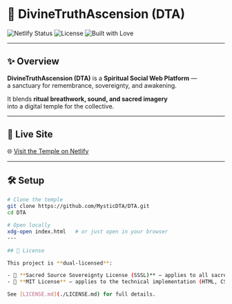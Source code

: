 # 🌌 DivineTruthAscension (DTA)

![Netlify Status](https://api.netlify.com/api/v1/badges/87ef864e-40c3-4782-9b00-cdfa296e2ab8/deploy-status)
![License](https://img.shields.io/badge/License-SSSL--v1.0-blueviolet?style=for-the-badge&logo=open-source-initiative)
![Built with Love](https://img.shields.io/badge/Built%20with-%F0%9F%92%96%20Divine%20Source-pink?style=for-the-badge)

---

## ✨ Overview
**DivineTruthAscension (DTA)** is a **Spiritual Social Web Platform** —  
a sanctuary for remembrance, sovereignty, and awakening.  

It blends **ritual breathwork, sound, and sacred imagery**  
into a digital temple for the collective.  

---

## 🚀 Live Site
🌐 [Visit the Temple on Netlify](https://divinetruthascension.netlify.app)

---

## 🛠️ Setup
```bash
# Clone the temple
git clone https://github.com/MysticDTA/DTA.git
cd DTA

# Open locally
xdg-open index.html   # or just open in your browser
---

## 📜 License

This project is **dual-licensed**:  

- 🔹 **Sacred Source Sovereignty License (SSSL)** — applies to all sacred content (symbols, rituals, codes, transmissions).  
- 🔹 **MIT License** — applies to the technical implementation (HTML, CSS, JavaScript, deployment configs).  

See [LICENSE.md](./LICENSE.md) for full details.
